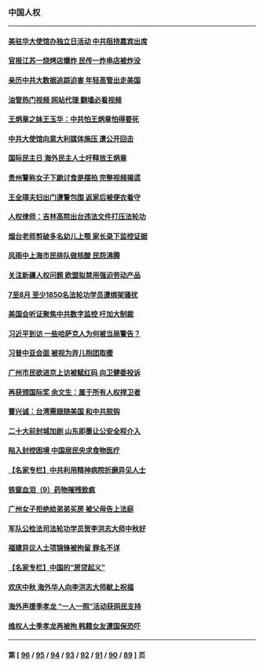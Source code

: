 ### 中国人权
---
#### [美驻华大使馆办独立日活动 中共阻挠嘉宾出席](../../pages/ncid278/n13827240.md?09180045) 
#### [官报江苏一烧烤店爆炸 民传一炸串店被炸没](../../pages/ncid278/n13827054.md?09180045) 
#### [亲历中共大数据追踪迫害 年轻高管出走美国](../../pages/ncid278/n13826859.md?09180045) 
#### [油管热门视频 网站代理 翻墙必看视频](http://209.222.30.114:81/youtube.html?09180045)
#### [王炳章之妹王玉华：中共怕王炳章怕得要死](../../pages/ncid278/n13826911.md?09180045) 
#### [中共大使馆向意大利媒体施压 遭公开回击](../../pages/ncid278/n13826038.md?09180045) 
#### [国际民主日 海外民主人士吁释放王炳章](../../pages/ncid278/n13826558.md?09180045) 
#### [贵州警称女子下跪讨食是摆拍 完整视频揭谎](../../pages/ncid278/n13826144.md?09180045) 
#### [王全璋夫妇出门遭警包围 返家后被便衣看守](../../pages/ncid278/n13826096.md?09180045) 
#### [人权律师：吉林高院出台违法文件打压法轮功](../../pages/ncid278/n13825665.md?09180045) 
#### [烟台老师剪破多名幼儿上颚 家长录下监控证据](../../pages/ncid278/n13825668.md?09180045) 
#### [风雨中上海市民排队做核酸 民怨沸腾](../../pages/ncid278/n13825281.md?09180045) 
#### [关注新疆人权问题 欧盟拟禁用强迫劳动产品](../../pages/ncid278/n13825131.md?09180045) 
#### [7至8月 至少1850名法轮功学员遭绑架骚扰](../../pages/ncid278/n13824925.md?09180045) 
#### [美国会听证聚焦中共数字监控 吁加大制裁](../../pages/ncid278/n13825083.md?09180045) 
#### [习近平到访 一些哈萨克人为何被当局警告？](../../pages/ncid278/n13824905.md?09180045) 
#### [习普中亚会面 被视为弃儿抱团取暖](../../pages/ncid278/n13824963.md?09180045) 
#### [广州市民欲进京上访被赋红码 向卫健委投诉](../../pages/ncid278/n13824766.md?09180045) 
#### [再获颁国际奖 余文生：属于所有人权捍卫者](../../pages/ncid278/n13824702.md?09180045) 
#### [曹兴诚：台湾需跟随美国 和中共脱钩](../../pages/ncid278/n13824177.md?09180045) 
#### [二十大前封城加剧 山东即墨让公安全程介入](../../pages/ncid278/n13824364.md?09180045) 
#### [陷入封控困境 中国居民央求食物医疗](../../pages/ncid278/n13823589.md?09180045) 
#### [【名家专栏】中共利用精神病院折磨异见人士](../../pages/ncid278/n13823233.md?09180045) 
#### [铁窗血泪（9）药物摧残致疯](../../pages/ncid278/n13819243.md?09180045) 
#### [广州女子拒绝给弟弟买房 被父母告上法庭](../../pages/ncid278/n13823195.md?09180045) 
#### [军队公检法司法轮功学员贺李洪志大师中秋好](../../pages/ncid278/n13822021.md?09180045) 
#### [福建异议人士项锦锋被拘留 罪名不详](../../pages/ncid278/n13822521.md?09180045) 
#### [【名家专栏】中国的“房贷起义”](../../pages/ncid278/n13821748.md?09180045) 
#### [欢庆中秋 海外华人向李洪志大师献上祝福](../../pages/ncid278/n13821687.md?09180045) 
#### [海外声援季孝龙 “一人一照”活动获网民支持](../../pages/ncid278/n13821379.md?09180045) 
#### [维权人士季孝龙再被拘 韩籍女友遭国保恐吓](../../pages/ncid278/n13821276.md?09180045) 

---
#### 第 [ [96](./96.md?09180045) / [95](./95.md?09180045) / [94](./94.md?09180045) / [93](./93.md?09180045) / [92](./92.md?09180045) / [91](./91.md?09180045) / [90](./90.md?09180045) / [89](./89.md?09180045) ] 页
